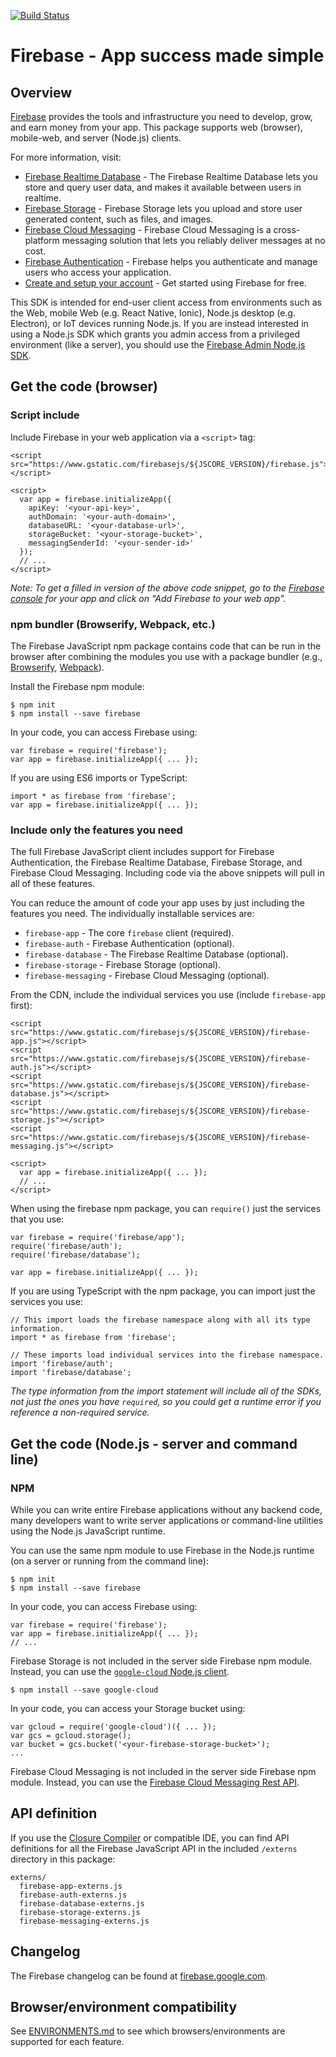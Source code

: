 [![Build Status](https://travis-ci.org/firebase/firebase-js-sdk.svg?branch=master)](https://travis-ci.org/firebase/firebase-js-sdk)

# Firebase - App success made simple

## Overview

[Firebase](https://firebase.google.com) provides the tools and infrastructure
you need to develop, grow, and earn money from your app. This package supports
web (browser), mobile-web, and server (Node.js) clients.

For more information, visit:

- [Firebase Realtime Database](https://firebase.google.com/docs/database/web/start) -
  The Firebase Realtime Database lets you store and query user data, and makes
  it available between users in realtime.
- [Firebase Storage](https://firebase.google.com/docs/storage/web/start) -
  Firebase Storage lets you upload and store user generated content, such as
  files, and images.
- [Firebase Cloud Messaging](https://firebase.google.com/docs/cloud-messaging/js/client) -
  Firebase Cloud Messaging is a cross-platform messaging solution that lets you
  reliably deliver messages at no cost.
- [Firebase Authentication](https://firebase.google.com/docs/auth/web/manage-users) -
  Firebase helps you authenticate and manage users who access your application.
- [Create and setup your account](https://firebase.google.com/docs/web/setup) -
  Get started using Firebase for free.

This SDK is intended for end-user client access from environments such as the
Web, mobile Web (e.g. React Native, Ionic), Node.js desktop (e.g. Electron), or
IoT devices running Node.js. If you are instead interested in using a Node.js
SDK which grants you admin access from a privileged environment (like a server),
you should use the
[Firebase Admin Node.js SDK](https://firebase.google.com/docs/admin/setup/).

## Get the code (browser)

### Script include

Include Firebase in your web application via a `<script>` tag:

```
<script src="https://www.gstatic.com/firebasejs/${JSCORE_VERSION}/firebase.js"></script>

<script>
  var app = firebase.initializeApp({
    apiKey: '<your-api-key>',
    authDomain: '<your-auth-domain>',
    databaseURL: '<your-database-url>',
    storageBucket: '<your-storage-bucket>',
    messagingSenderId: '<your-sender-id>'
  });
  // ...
</script>
```

*Note: To get a filled in version of the above code snippet, go to the
[Firebase console](https://console.firebase.google.com/) for your app and click on "Add
Firebase to your web app".*

### npm bundler (Browserify, Webpack, etc.)

The Firebase JavaScript npm package contains code that can be run in the browser
after combining the modules you use with a package bundler (e.g.,
[Browserify](http://browserify.org/), [Webpack](https://webpack.github.io/)).

Install the Firebase npm module:

```
$ npm init
$ npm install --save firebase
```

In your code, you can access Firebase using:

```
var firebase = require('firebase');
var app = firebase.initializeApp({ ... });
```

If you are using ES6 imports or TypeScript:

```
import * as firebase from 'firebase';
var app = firebase.initializeApp({ ... });
```

### Include only the features you need

The full Firebase JavaScript client includes support for Firebase Authentication, the
Firebase Realtime Database, Firebase Storage, and Firebase Cloud Messaging. Including
code via the above snippets will pull in all of these features.

You can reduce the amount of code your app uses by just including the features
you need. The individually installable services are:

- `firebase-app` - The core `firebase` client (required).
- `firebase-auth` - Firebase Authentication (optional).
- `firebase-database` - The Firebase Realtime Database (optional).
- `firebase-storage` - Firebase Storage (optional).
- `firebase-messaging` - Firebase Cloud Messaging (optional).

From the CDN, include the individual services you use (include `firebase-app`
first):

```
<script src="https://www.gstatic.com/firebasejs/${JSCORE_VERSION}/firebase-app.js"></script>
<script src="https://www.gstatic.com/firebasejs/${JSCORE_VERSION}/firebase-auth.js"></script>
<script src="https://www.gstatic.com/firebasejs/${JSCORE_VERSION}/firebase-database.js"></script>
<script src="https://www.gstatic.com/firebasejs/${JSCORE_VERSION}/firebase-storage.js"></script>
<script src="https://www.gstatic.com/firebasejs/${JSCORE_VERSION}/firebase-messaging.js"></script>

<script>
  var app = firebase.initializeApp({ ... });
  // ...
</script>
```

When using the firebase npm package, you can `require()` just the services that
you use:

```
var firebase = require('firebase/app');
require('firebase/auth');
require('firebase/database');

var app = firebase.initializeApp({ ... });
```

If you are using TypeScript with the npm package, you can import just the
services you use:

```
// This import loads the firebase namespace along with all its type information.
import * as firebase from 'firebase';

// These imports load individual services into the firebase namespace.
import 'firebase/auth';
import 'firebase/database';
```

_The type information from the import statement will include all of the SDKs,
not just the ones you have `required`, so you could get a runtime error if you
reference a non-required service._

## Get the code (Node.js - server and command line)

### NPM

While you can write entire Firebase applications without any backend code, many
developers want to write server applications or command-line utilities using the
Node.js JavaScript runtime.

You can use the same npm module to use Firebase in the Node.js runtime (on a
server or running from the command line):

```
$ npm init
$ npm install --save firebase
```

In your code, you can access Firebase using:

```
var firebase = require('firebase');
var app = firebase.initializeApp({ ... });
// ...
```

Firebase Storage is not included in the server side Firebase npm module.
Instead, you can use the
[`google-cloud` Node.js client](https://github.com/GoogleCloudPlatform/google-cloud-node).

```
$ npm install --save google-cloud
```

In your code, you can access your Storage bucket using:

```
var gcloud = require('google-cloud')({ ... });
var gcs = gcloud.storage();
var bucket = gcs.bucket('<your-firebase-storage-bucket>');
...
```

Firebase Cloud Messaging is not included in the server side Firebase npm module.
Instead, you can use the
[Firebase Cloud Messaging Rest API](https://firebase.google.com/docs/cloud-messaging/send-message).

## API definition

If you use the
[Closure Compiler](https://developers.google.com/closure/compiler/) or
compatible IDE, you can find API definitions for all the Firebase JavaScript API
in the included `/externs` directory in this package:

```
externs/
  firebase-app-externs.js
  firebase-auth-externs.js
  firebase-database-externs.js
  firebase-storage-externs.js
  firebase-messaging-externs.js
```

## Changelog

The Firebase changelog can be found at
[firebase.google.com](https://firebase.google.com/support/release-notes/js).

## Browser/environment compatibility

See [ENVIRONMENTS.md](ENVIRONMENTS.md) to see which browsers/environments are
supported for each feature.
